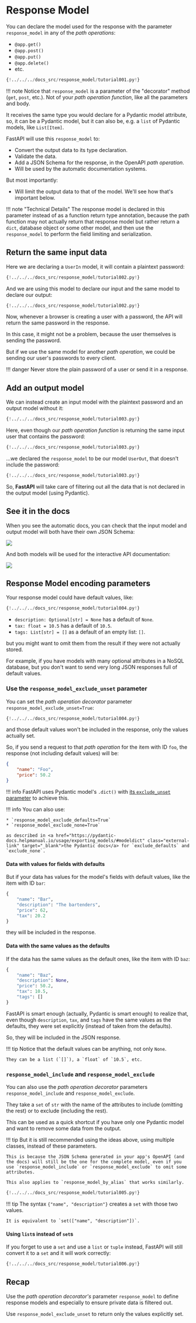 # Response Model

You can declare the model used for the response with the parameter `response_model` in any of the *path operations*:

* `@app.get()`
* `@app.post()`
* `@app.put()`
* `@app.delete()`
* etc.

```Python hl_lines="17"
{!../../../docs_src/response_model/tutorial001.py!}
```

!!! note
    Notice that `response_model` is a parameter of the "decorator" method (`get`, `post`, etc.). Not of your *path operation function*, like all the parameters and body.

It receives the same type you would declare for a Pydantic model attribute, so, it can be a Pydantic model, but it can also be, e.g. a `list` of Pydantic models, like `List[Item]`.

FastAPI will use this `response_model` to:

* Convert the output data to its type declaration.
* Validate the data.
* Add a JSON Schema for the response, in the OpenAPI *path operation*.
* Will be used by the automatic documentation systems.

But most importantly:

* Will limit the output data to that of the model. We'll see how that's important below.

!!! note "Technical Details"
    The response model is declared in this parameter instead of as a function return type annotation, because the path function may not actually return that response model but rather return a `dict`, database object or some other model, and then use the `response_model` to perform the field limiting and serialization.

## Return the same input data

Here we are declaring a `UserIn` model, it will contain a plaintext password:

```Python hl_lines="9  11"
{!../../../docs_src/response_model/tutorial002.py!}
```

And we are using this model to declare our input and the same model to declare our output:

```Python hl_lines="17-18"
{!../../../docs_src/response_model/tutorial002.py!}
```

Now, whenever a browser is creating a user with a password, the API will return the same password in the response.

In this case, it might not be a problem, because the user themselves is sending the password.

But if we use the same model for another *path operation*, we could be sending our user's passwords to every client.

!!! danger
    Never store the plain password of a user or send it in a response.

## Add an output model

We can instead create an input model with the plaintext password and an output model without it:

```Python hl_lines="9  11  16"
{!../../../docs_src/response_model/tutorial003.py!}
```

Here, even though our *path operation function* is returning the same input user that contains the password:

```Python hl_lines="24"
{!../../../docs_src/response_model/tutorial003.py!}
```

...we declared the `response_model` to be our model `UserOut`, that doesn't include the password:

```Python hl_lines="22"
{!../../../docs_src/response_model/tutorial003.py!}
```

So, **FastAPI** will take care of filtering out all the data that is not declared in the output model (using Pydantic).

## See it in the docs

When you see the automatic docs, you can check that the input model and output model will both have their own JSON Schema:

<img src="/img/tutorial/response-model/image01.png">

And both models will be used for the interactive API documentation:

<img src="/img/tutorial/response-model/image02.png">

## Response Model encoding parameters

Your response model could have default values, like:

```Python hl_lines="11  13-14"
{!../../../docs_src/response_model/tutorial004.py!}
```

* `description: Optional[str] = None` has a default of `None`.
* `tax: float = 10.5` has a default of `10.5`.
* `tags: List[str] = []` as a default of an empty list: `[]`.

but you might want to omit them from the result if they were not actually stored.

For example, if you have models with many optional attributes in a NoSQL database, but you don't want to send very long JSON responses full of default values.

### Use the `response_model_exclude_unset` parameter

You can set the *path operation decorator* parameter `response_model_exclude_unset=True`:

```Python hl_lines="24"
{!../../../docs_src/response_model/tutorial004.py!}
```

and those default values won't be included in the response, only the values actually set.

So, if you send a request to that *path operation* for the item with ID `foo`, the response (not including default values) will be:

```JSON
{
    "name": "Foo",
    "price": 50.2
}
```

!!! info
    FastAPI uses Pydantic model's `.dict()` with <a href="https://pydantic-docs.helpmanual.io/usage/exporting_models/#modeldict" class="external-link" target="_blank">its `exclude_unset` parameter</a> to achieve this.

!!! info
    You can also use:

    * `response_model_exclude_defaults=True`
    * `response_model_exclude_none=True`

    as described in <a href="https://pydantic-docs.helpmanual.io/usage/exporting_models/#modeldict" class="external-link" target="_blank">the Pydantic docs</a> for `exclude_defaults` and `exclude_none`.

#### Data with values for fields with defaults

But if your data has values for the model's fields with default values, like the item with ID `bar`:

```Python hl_lines="3  5"
{
    "name": "Bar",
    "description": "The bartenders",
    "price": 62,
    "tax": 20.2
}
```

they will be included in the response.

#### Data with the same values as the defaults

If the data has the same values as the default ones, like the item with ID `baz`:

```Python hl_lines="3  5-6"
{
    "name": "Baz",
    "description": None,
    "price": 50.2,
    "tax": 10.5,
    "tags": []
}
```

FastAPI is smart enough (actually, Pydantic is smart enough) to realize that, even though `description`, `tax`, and `tags` have the same values as the defaults, they were set explicitly (instead of taken from the defaults).

So, they will be included in the JSON response.

!!! tip
    Notice that the default values can be anything, not only `None`.

    They can be a list (`[]`), a `float` of `10.5`, etc.

### `response_model_include` and `response_model_exclude`

You can also use the *path operation decorator* parameters `response_model_include` and `response_model_exclude`.

They take a `set` of `str` with the name of the attributes to include (omitting the rest) or to exclude (including the rest).

This can be used as a quick shortcut if you have only one Pydantic model and want to remove some data from the output.

!!! tip
    But it is still recommended using the ideas above, using multiple classes, instead of these parameters.

    This is because the JSON Schema generated in your app's OpenAPI (and the docs) will still be the one for the complete model, even if you use `response_model_include` or `response_model_exclude` to omit some attributes.

    This also applies to `response_model_by_alias` that works similarly.

```Python hl_lines="31  37"
{!../../../docs_src/response_model/tutorial005.py!}
```

!!! tip
    The syntax `{"name", "description"}` creates a `set` with those two values.

    It is equivalent to `set(["name", "description"])`.

#### Using `list`s instead of `set`s

If you forget to use a `set` and use a `list` or `tuple` instead, FastAPI will still convert it to a `set` and it will work correctly:

```Python hl_lines="31  37"
{!../../../docs_src/response_model/tutorial006.py!}
```

## Recap

Use the *path operation decorator's* parameter `response_model` to define response models and especially to ensure private data is filtered out.

Use `response_model_exclude_unset` to return only the values explicitly set.
